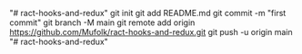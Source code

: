 "# ract-hooks-and-redux"  git init git add README.md git commit -m "first commit" git branch -M main git remote add origin https://github.com/Mufolk/ract-hooks-and-redux.git git push -u origin main
"# ract-hooks-and-redux" 
